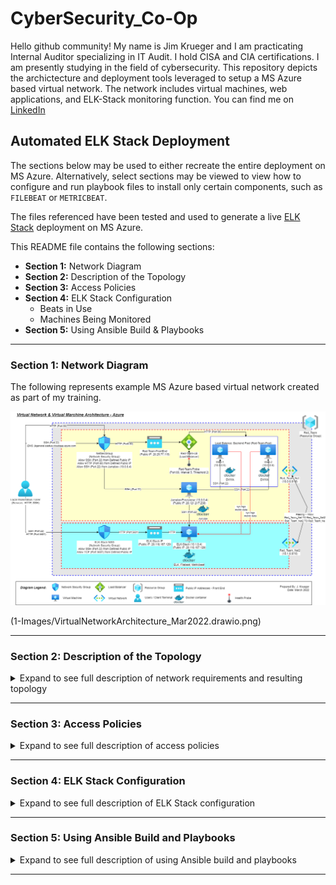 # CyberSecurity_Co-Op
Hello github community! My name is Jim Krueger and I am practicating Internal Auditor specializing in IT Audit.  I hold CISA and CIA certifications.  I am presently studying in the field of cybersecurity.  This repository depicts the archictecture and deployment tools leveraged to setup a MS Azure based virtual network.  The network includes virtual machines, web applications, and ELK-Stack monitoring function. You can find me on [LinkedIn](https://www.linkedin.com/in/jimkrueger1/)

## Automated ELK Stack Deployment

The sections below may be used to either recreate the entire deployment on MS Azure.  Alternatively, select sections may be viewed to view how to configure and run playbook files to install only certain components, such as `FILEBEAT` or `METRICBEAT`.

The files referenced have been tested and used to generate a live [ELK Stack](https://www.elastic.co/) deployment on MS Azure. 

This README file contains the following sections:

- **Section 1:** Network Diagram
- **Section 2:** Description of the Topology
- **Section 3:** Access Policies
- **Section 4:** ELK Stack Configuration
  - Beats in Use
  - Machines Being Monitored
- **Section 5:** Using Ansible Build & Playbooks

---

### Section 1: Network Diagram

The following represents example MS Azure based virtual network created as part of my training.

![Diagram of the Network](1-Images/VirtualNetworkArchitecture_Mar2022.drawio.png)

(1-Images/VirtualNetworkArchitecture_Mar2022.drawio.png)

---

### Section 2: Description of the Topology

<details>
  <summary>Expand to see full description of network requirements and resulting topology</summary>

The main requirement of this network is to establish a load-balanced and monitored instances of DVWA, the [D*mn Vulnerable Web Application](https://opensourcelibs.com/lib/dvwa?msclkid=4d0d154aab7811ec90879e379f49b7cb).

A simple network was designed to address this requirement.  The simple network includes a two virtual networks, jumpbox, load balancer, and three virtual machines.  The jumpbox, load balancer, and 2 of 3 virtual machines were defined in the virtual network name 'Red-Team--Net' as noted in the table below.  The virtual machines in 'Red-Team-Net' were defined as the web application servers hosting the DVWA application.  The 2 virtual machines hosting DVWA were defined in a _Availability Pool_.  The use of _Availability Pool_ in MS Azure helps to ensure that access to the DVWA's is uniterupted in the event that 1 of the 2 virtual machines were to become unavailable.

The 3rd virtual machine was the designated 'ELK Stack' server. This machine was defined in the virtual network named 'Red-Team-Net2', the macine was also placed in a seperate region of the MS Azure network.  This server host the ELK Stack monitoring application.  The purpose and configuration of the ELK Stack server is described at `Section 3` below.

All virtual machines defined were created with Ubuntu Linux operating systems.  Further, the 2 virtual networks, 'Red-Team-Net' and 'Red-Team-Net2' were configured with peering.  The peering capability in MS Azure allows for virtual networks to transfer data across Azure deployment regions.

Summary of key network components and configurations as follows:

| Name                | Function                  | Virtual Network | IP Address | Operating System |
|---------------------|---------------------------|-----------------|------------| -----------------|
| JumpboxProvisioner  | Gateway                   | Red-Team-Net    | 10.0.0.4   | Linux-Ubuntu     |
| Web-1               | Web-App Server            | Red-Team-Net    | 10.0.0.5   | Linux-Ubuntu     |
| Web-2               | Web-App Server            | Red-Team-Net    | 10.0.0.6   | Linux-Ubuntu     |
| ELK-Stack           | Log Analytics & Alerting  | Red-Team-Net2   | 10.1.0.4   | Linux-Ubuntu     |

 <details>
   <summary>Expand the section below to see key configurations of the virtual networks, load balancer, and jumpbox.</summary>

Summary of load balancer:
- _Frontend IP Configuration:_ Public IP address defined as `20.25.77.115`

![Frontend IP Config Image](1-Images/Frontend-IP-Config.PNG)

- _Backend Pools:_ Backend pools that include servers `Web-1` and `Web-2` defined

![Backend Pools Config Image](1-Images/Backend-Pools.PNG)

- _Health Probes:_ Azure Load Balancer rules require a health probe to detect the endpoint status. The configuration of the health probe and probe responses determines which backend pool instances will receive new connections. The health probe in the Red-Team load balancer helps detect the failure of the DVWA application on either `Web-1` or `Web-2` and direct traffic to the active application.

![Health Probe Config Image](1-Images/Red-Team-Probe.PNG)

Summary of Jumpbox:
- _Properties of Jumpbox Virtual Machine:_ The Jumpbox virtual provides the benefit of prohibiting external users from directly accessing the `Web-1` and `Web-2` servers, rather the Jumpbox defines what traffic (SSH, HTTP, or other) is allowed through to the servers.

![Jumpbox VM Config Image](1-Images/Jumpbox%20VM%20Config.PNG)

Private IP range of the virtual networks noted above defined as follows:
- **Red-Team-Net:** 10.0.0.0/16
- **Red-Team-Net2:** 10.1.0.0/16

Network peering:
- Configured between the **Red-Team-Net** and **Red-Team-Net2** virtual networks, allowing connection in both directions from virtual machines existing in different regions.
 </details>

</details>

---

### Section 3: Access Policies

<details>
  <summary>Expand to see full description of access policies</summary>
The virtual machines on the internal network are not exposed to the public Internet.  Only the `Jumpbox` virtual machine can accept connections from the Internet. Access to this machine is only allowed from the following IP addresses:
- _Whitelisted IP addresses_: ##.##.156.27 (Note - IP is partially masked to conceal identity)

Machines within the network can only be accessed by the Jumpbox virtual machine.  A summary of the access policies in place can be found in the table below.

| Name               | IP Address   | Publicly Accessible | Allowed IP Addresses   |
|--------------------|--------------|---------------------|------------------------|
| JumpboxProvisioner | 10.0.0.4     | Yes                 | ##.##.156.27           |
| Web-1              | 10.0.0.5     | No                  | 10.0.0.4               |
| Web-2              | 10.0.0.6     | No                  | 10.0.0.4               |
| ELK-Stack          | 10.1.0.4     | Yes                 | ##.##.156.27; 10.0.0.4 |

 <details>
   <summary>Summary of Access Policies</summary>

Access Rules - Jumpbox

![JumpboxProvisioner Networking Rules](1-Images/Access%20Rules%20Jumpbox.PNG)

Access Rules - ELK Stack

![ELK Stack Networking Rules](1-Images/Access%20Rules%20ELK-Stack.PNG)

 </details>

</details>

---

### Section 4: ELK Stack Configuration

<details>
  <summary>Expand to see full description of ELK Stack configuration</summary>

Ansible was used to automate configuration of the ELK machine. No configuration was performed manually.  The advantages of Ansible include the following related to system configuration:
- **Accuracy:** Leveraging Ansible to automate the setup of ELK machine helps ensure the accurate configuration of settings and flags, helping to eliminate human error.
- **Completeness:** Leveraging Ansible to automate the setup of ELK machine helps ensure the complete setup of a single machine or many machines, helping to eliminate machines from being missed.

 <details>
   <summary>Click here to view details of target machines & beats:</summary>
  <br>

- **Target Machines:** _The ELK Stack server is configured to monitor the following machines_

  - Web-1
    - Private IP: 10.0.0.5
    - Applications: DVWA
  - Web-2
    - Private IP: 10.0.0.6
    - Applications: DVWA 

- **Beats Installed:** _The following Beats installed on the aforementioned machines_

  - `FILEBEAT`
    - See URL for more details [Filebeat](https://www.elastic.co/beats/filebeat?msclkid=14613ae2ab6c11ecb5c6c574a3483e0d)
  - `METRICBEAT`
    - See URL for more details [Metricbeat](https://www.elastic.co/beats/metricbeat?msclkid=5485be4aab6c11eca81543bc3775ed66)

- **Information Collected:** These Beats allow us to collect the following information from each machine

  - `BEATS`: Beats are special-purpose data collection modules.
    - Rather than collecting all a machine's log data, Beats allow you to collect only the very specific pieces of information you are interested in.
    - Beats generate and send log file data to either Logstash and Elasticsearch for indexing. Kilbana is then used to visualize the data collected in user friendly depictions.
    - Since 'FILEBEAT' and 'METRICBEAT' collect data about specific files on remote machines, they must be installed on the machines targeted for monitoring.
  - `FILEBEAT`: _Collects data about file system_
    - This beat collects and parses logs from various components of the machines.  Logs targed include the _var/log/*.log_ folder and can be further refined in configuration file if desired.
    - The beat outputs data to the _elasticsearch_ and _Kibana_ modules of ELK Stack.
    - Logs collected and parsed in the project configuration include for example:
      - **nginx**: Records events like visitors to your site and issues it encountered to log files. 
      - **osquery**: Records events like user logins, installed programs, running processes, network connections, or system log collection. 
  - `METRICBEAT`: _Collects machine metrics_
    - This beat collects and parses data/statistics from various system/hardware components of the machines or containers where installed and configured.
    - The beat outputs data the _elasticsearch_ and _Kibana_ modules of ELK Stack.
    - Example statistics collected and parsed include for example:
      - CPU usage, memory, file system, disk IO, and network IO statistics, as well as processes running on your systems.

 </details>

 <details>
   <summary>Click here to view the details of playbooks and Docker status</summary>

The following are representative steps of installing Ansible docker, defining Ansible hosts file, creating playbooks to install docker(s) and executing created playbooks:
- **Step 1:** Install Docker and Ansible on the previously created `JumpboxProvisioner` virtual machine.
- **Step 2:** Start and access the previously installed Docker container on `JumpboxProvisioner` virtual machine.
  - _Start Docker:_ `sudo docker start {insert docker name}`
  - _Enter Docker:_ `sudo docker exec -ti {insert docker name} /bin/bash`
- **Step 3:** Navigate to folder containing Ansible hosts file and modify to identfiy recognized server groups.
  - _Anisible Host Folder:_ Folder `etc/ansible` contains the hosts file.  Modify to include webserver and ELK Stack grouops, insert server IPs
- **Step 4:** Define relevant playbooks to install ELK Docker against target 10.1.0.4, and install Filebeat and Metricbeat against targets 10.0.0.5 & 10.0.0.6.
  - _Ansible Commands:_ `ansible-playbook {insert playbookname.yaml}

The following screenshot displays the result of running `docker ps` after successfully configuring the ELK instance.

![TODO: Update the path with the name of your screenshot of docker ps output](Images/docker_ps_output.png)

 </details>

</details>

---

### Section 5: Using Ansible Build and Playbooks

<details>
  <summary>Expand to see full description of using Ansible build and playbooks</summary>

In order to use the playbook, you will need to have an Ansible control node already configured. Assuming you have such a control node provisioned: 

SSH into the control node and follow the steps below:
- Copy the _____ file to _____.
- Update the _____ file to include...
- Run the playbook, and navigate to ____ to check that the installation worked as expected.

_TODO: Answer the following questions to fill in the blanks:_
- _Which file is the playbook? Where do you copy it?_
- _Which file do you update to make Ansible run the playbook on a specific machine? How do I specify which machine to install the ELK server on versus which to install Filebeat on?_
- _Which URL do you navigate to in order to check that the ELK server is running?

</details>

---

